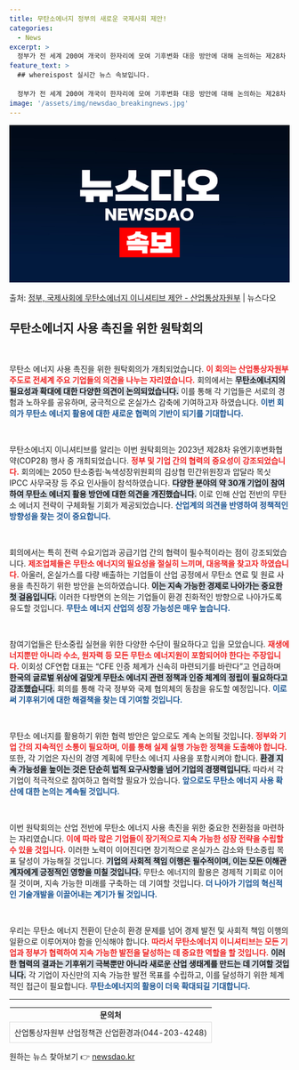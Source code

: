 ```yaml
---
title: 무탄소에너지 정부의 새로운 국제사회 제안!
categories:
  - News
excerpt: >
  정부가 전 세계 200여 개국이 한자리에 모여 기후변화 대응 방안에 대해 논의하는 제28차 유엔기후변화협약(…
feature_text: >
  ## whereispost 실시간 뉴스 속보입니다.

  정부가 전 세계 200여 개국이 한자리에 모여 기후변화 대응 방안에 대해 논의하는 제28차 유엔기후변화협약(…
image: '/assets/img/newsdao_breakingnews.jpg'
---
```


![뉴스다오 속보](/assets/img/newsdao_breakingnews.jpg)

<p>출처: <a href="https://newsdao.kr/2740" rel="dofollow">정부, 국제사회에 무탄소에너지 이니셔티브 제안 - 산업통상자원부</a> | 뉴스다오</p>

<h2 data-ke-size="size26">무탄소에너지 사용 촉진을 위한 원탁회의</h2>

<p data-ke-size="size16">&nbsp;</p>  
무탄소 에너지 사용 촉진을 위한 원탁회의가 개최되었습니다. <b><span style="color: #ee2323;">이 회의는 산업통상자원부 주도로 전세계 주요 기업들의 의견을 나누는 자리였습니다.</span></b> 회의에서는 <b><span style="background-color: #21538527;">무탄소에너지의 필요성과 확대에 대한 다양한 의견이 논의되었습니다.</span></b> 이를 통해 각 기업들은 서로의 경험과 노하우를 공유하며, 궁극적으로 온실가스 감축에 기여하고자 하였습니다. <b><span style="color: #1a5490;">이번 회의가 무탄소 에너지 활용에 대한 새로운 협력의 기반이 되기를 기대합니다.</span></b>  

<p data-ke-size="size16">&nbsp;</p>  
무탄소에너지 이니셔티브를 알리는 이번 원탁회의는 2023년 제28차 유엔기후변화협약(COP28) 행사 중 개최되었습니다. <b><span style="color: #ee2323;">정부 및 기업 간의 협력의 중요성이 강조되었습니다.</span></b> 회의에는 2050 탄소중립·녹색성장위원회의 김상협 민간위원장과 압달라 목싯 IPCC 사무국장 등 주요 인사들이 참석하였습니다. <b><span style="background-color: #21538527;">다양한 분야의 약 30개 기업이 참여하여 무탄소 에너지 활용 방안에 대한 의견을 개진했습니다.</span></b> 이로 인해 산업 전반의 무탄소 에너지 전략이 구체화될 기회가 제공되었습니다. <b><span style="color: #1a5490;">산업계의 의견을 반영하여 정책적인 방향성을 찾는 것이 중요합니다.</span></b>  

<p data-ke-size="size16">&nbsp;</p>  
회의에서는 특히 전력 수요기업과 공급기업 간의 협력이 필수적이라는 점이 강조되었습니다. <b><span style="color: #ee2323;">제조업체들은 무탄소 에너지의 필요성을 절실히 느끼며, 대응책을 찾고자 하였습니다.</span></b> 아울러, 온실가스를 다량 배출하는 기업들이 산업 공정에서 무탄소 연료 및 원료 사용을 촉진하기 위한 방안을 논의하였습니다. <b><span style="background-color: #21538527;">이는 지속 가능한 경제로 나아가는 중요한 첫 걸음입니다.</span></b> 이러한 다방면의 논의는 기업들이 환경 친화적인 방향으로 나아가도록 유도할 것입니다. <b><span style="color: #1a5490;">무탄소 에너지 산업의 성장 가능성은 매우 높습니다.</span></b>  

<p data-ke-size="size16">&nbsp;</p>  
참여기업들은 탄소중립 실현을 위한 다양한 수단이 필요하다고 입을 모았습니다. <b><span style="color: #ee2323;">재생에너지뿐만 아니라 수소, 원자력 등 모든 무탄소 에너지원이 포함되어야 한다는 주장입니다.</span></b> 이회성 CF연합 대표는 “CFE 인증 체계가 신속히 마련되기를 바란다”고 언급하며 <b><span style="background-color: #21538527;">한국의 글로벌 위상에 걸맞게 무탄소 에너지 관련 정책과 인증 체계의 정립이 필요하다고 강조했습니다.</span></b> 회의를 통해 각국 정부와 국제 협의체의 동참을 유도할 예정입니다. <b><span style="color: #1a5490;">이로써 기후위기에 대한 해결책을 찾는 데 기여할 것입니다.</span></b>  

<p data-ke-size="size16">&nbsp;</p>  
무탄소 에너지를 활용하기 위한 협력 방안은 앞으로도 계속 논의될 것입니다. <b><span style="color: #ee2323;">정부와 기업 간의 지속적인 소통이 필요하며, 이를 통해 실제 실행 가능한 정책을 도출해야 합니다.</span></b> 또한, 각 기업은 자신의 경영 계획에 무탄소 에너지 사용을 포함시켜야 합니다. <b><span style="background-color: #21538527;">환경 지속 가능성을 높이는 것은 단순히 법적 요구사항을 넘어 기업의 경쟁력입니다.</span></b> 따라서 각 기업이 적극적으로 참여하고 협력할 필요가 있습니다. <b><span style="color: #1a5490;">앞으로도 무탄소 에너지 사용 확산에 대한 논의는 계속될 것입니다.</span></b>  

<p data-ke-size="size16">&nbsp;</p>  
이번 원탁회의는 산업 전반에 무탄소 에너지 사용 촉진을 위한 중요한 전환점을 마련하는 자리였습니다. <b><span style="color: #ee2323;">이에 따라 많은 기업들이 장기적으로 지속 가능한 성장 전략을 수립할 수 있을 것입니다.</span></b> 이러한 노력이 이어진다면 장기적으로 온실가스 감소와 탄소중립 목표 달성이 가능해질 것입니다. <b><span style="background-color: #21538527;">기업의 사회적 책임 이행은 필수적이며, 이는 모든 이해관계자에게 긍정적인 영향을 미칠 것입니다.</span></b> 무탄소 에너지의 활용은 경제적 기회로 이어질 것이며, 지속 가능한 미래를 구축하는 데 기여할 것입니다. <b><span style="color: #1a5490;">더 나아가 기업의 혁신적인 기술개발을 이끌어내는 계기가 될 것입니다.</span></b>  

<p data-ke-size="size16">&nbsp;</p>  
우리는 무탄소 에너지 전환이 단순히 환경 문제를 넘어 경제 발전 및 사회적 책임 이행의 일환으로 이루어져야 함을 인식해야 합니다. <b><span style="color: #ee2323;">따라서 무탄소에너지 이니셔티브는 모든 기업과 정부가 협력하여 지속 가능한 발전을 달성하는 데 중요한 역할을 할 것입니다.</span></b> <b><span style="background-color: #21538527;">이러한 협력의 결과는 기후위기 극복뿐만 아니라 새로운 산업 생태계를 만드는 데 기여할 것입니다.</span></b> 각 기업이 자신만의 지속 가능한 발전 목표를 수립하고, 이를 달성하기 위한 체계적인 접근이 필요합니다. <b><span style="color: #1a5490;">무탄소에너지의 활용이 더욱 확대되길 기대합니다.</span></b>  

<hr>  
<table style="width: 100%; border-collapse: collapse;">  
<tr>  
<td style="text-align: center; height: 17px;"><b>문의처</b></td>  
</tr>  
<tr>  
<td style="border: 1px solid #ddd; padding: 8px;">산업통상자원부 산업정책관 산업환경과(044-203-4248)</td>  
</tr>  
</table>  
 

원하는 뉴스 찾아보기 👉 <a href="https://newsdao.kr" rel="dofollow">newsdao.kr</a>


